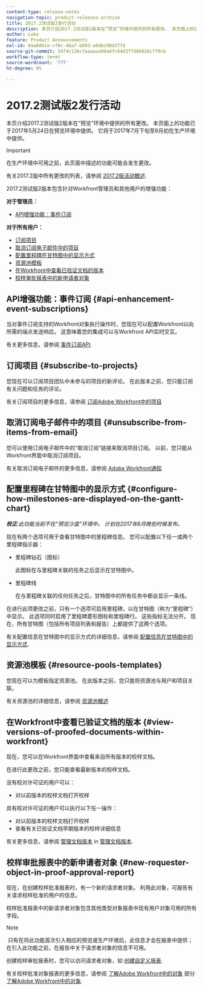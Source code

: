```yaml
---
content-type: release-notes
navigation-topic: product-releases-archive
title: 2017.2测试版2发行活动
description: 本页介绍2017.2测试版2版本在“预览”环境中提供的所有更改。 本页面上的功能已于2017年5月24日在预览环境中提供。 它将于2017年7月下旬至8月初在生产环境中提供。
author: Luke
feature: Product Announcements
exl-id: 0aa8d61e-cf8c-46a7-b093-a0dbc90d37fd
source-git-commit: 54f4c136cfaaaaaa90a4fc64d3ffd06816cff9cb
workflow-type: tm+mt
source-wordcount: '777'
ht-degree: 0%

---
```


# 2017.2测试版2发行活动

本页介绍2017.2测试版2版本在“预览”环境中提供的所有更改。 本页面上的功能已于2017年5月24日在预览环境中提供。 它将于2017年7月下旬至8月初在生产环境中提供。

>[!IMPORTANT]
>
>在生产环境中可用之前，此页面中描述的功能可能会发生更改。

有关2017.2版中所有更改的列表，请参阅 [2017.2版活动概述](../../../../product-announcements/product-releases/quarterly-release-archive/2017.2-release-activity/2017.2-release-activity-overview.md).

2017.2测试版2版本包含针对Workfront管理员和其他用户的增强功能：

**对于管理员：**

* [API增强功能：事件订阅](#api-enhancement-event-subscriptions)

**对于所有用户：**

* [订阅项目](#subscribe-to-projects)
* [取消订阅电子邮件中的项目](#unsubscribe-from-items-from-email)
* [配置里程碑在甘特图中的显示方式](#configure-how-milestones-are-displayed-on-the-gantt-chart)
* [资源池模板](#resource-pools-templates)
* [在Workfront中查看已验证文档的版本](#view-versions-of-proofed-documents-within-workfront)
* [校样审批报表中的新申请者对象](#new-requester-object-in-proof-approval-report)

## API增强功能：事件订阅 {#api-enhancement-event-subscriptions}

当对事件订阅支持的Workfront对象执行操作时，您现在可以配置Workfront以向所需的端点发送响应。 这意味着您的集成可以与Workfront API实时交互。

有关更多信息，请参阅 [事件订阅API](../../../../wf-api/general/event-subs-api.md). 

## 订阅项目 {#subscribe-to-projects}

您现在可以订阅项目团队中未参与的项目的新评论。 在此版本之前，您只能订阅有关问题和任务的评论。

有关订阅项目的更多信息，请参阅 [订阅Adobe Workfront中的项目](../../../../workfront-basics/using-notifications/subscribe-to-items-in-workfront.md)

## 取消订阅电子邮件中的项目 {#unsubscribe-from-items-from-email}

您可以使用订阅电子邮件中的“取消订阅”链接来取消项目订阅。 以前，您只能从Workfront界面中取消订阅项目。

有关取消订阅电子邮件的更多信息，请参阅 [Adobe Workfront通知](../../../../workfront-basics/using-notifications/wf-notifications.md) 

## 配置里程碑在甘特图中的显示方式 {#configure-how-milestones-are-displayed-on-the-gantt-chart}

***校正&#x200B;**:此功能当前不在“预览沙盒”环境中。 计划在2017年6月晚些时候发布。*

现在有两个选项可用于查看甘特图中的里程碑信息。 您可以配置以下任一或两个里程碑指示器：

* 里程碑钻石（图标）

   此图标在与里程碑关联的任务之后显示在甘特图中。

* 里程碑线

   在与里程碑关联的任何任务之后，甘特图中的所有任务中都会显示一条线。

在进行此项更改之前，只有一个选项可启用里程碑，以在甘特图（称为“里程碑”）中显示。 此选项同时启用了里程碑菱形图标和里程碑行。 这些指标无法分开。 现在，所有甘特图（包括所有项目列表和报告）上都提供了这两个选项。 

有关配置信息在甘特图中的显示方式的详细信息，请参阅 [配置信息在甘特图中的显示方式](../../../../manage-work/gantt-chart/use-the-gantt-chart/configure-info-on-gantt-chart.md).

## 资源池模板 {#resource-pools-templates}

您现在可以为模板指定资源池。 在此版本之前，您只能将资源池与用户和项目关联。

有关资源池的详细信息，请参阅 [资源池概述](../../../../resource-mgmt/resource-planning/resource-pools/work-with-resource-pools.md)

## 在Workfront中查看已验证文档的版本 {#view-versions-of-proofed-documents-within-workfront}

现在，您可以在Workfront界面中查看来自所有版本的校样文档。 

在进行此更改之前，您只能查看最新版本的校样文档。

没有校对许可证的用户可以：

* 对以前版本的校样文档打开校样

具有校对许可证的用户可以执行以下任一操作：

* 对以前版本的校样文档打开校样
* 查看有关已验证文档早期版本的校样详细信息

有关更多信息，请参阅 [管理文档版本](../../../../documents/managing-documents/manage-document-versions.md) in [管理文档版本](../../../../documents/managing-documents/manage-document-versions.md).

## 校样审批报表中的新申请者对象 {#new-requester-object-in-proof-approval-report}

现在，在创建校样批准报表时，有一个新的请求者对象。 利用此对象，可报告有关请求校样批准的用户的信息。 

校样批准报表中的新请求者对象包含其他类型对象报表中现有用户对象可用的所有字段。

>[!NOTE]
>
> 只有在将此功能首次引入相应的预览或生产环境后，此信息才会在报表中提供；在引入此功能之前，在报告中关于请求者对象的信息不可用。

创建校样审批报表时，您可以访问请求者对象，如 [创建自定义报表](../../../../reports-and-dashboards/reports/creating-and-managing-reports/create-custom-report.md).

有关校样批准对象报表的更多信息，请参阅 [了解Adobe Workfront中的对象](../../../../workfront-basics/navigate-workfront/workfront-navigation/understand-objects.md) 部分 [了解Adobe Workfront中的对象](../../../../workfront-basics/navigate-workfront/workfront-navigation/understand-objects.md).
